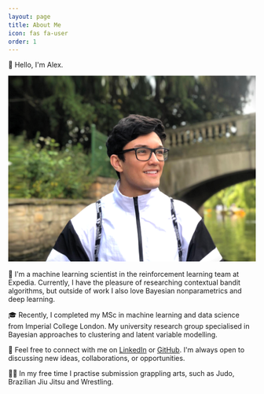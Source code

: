 ```yaml
---
layout: page
title: About Me
icon: fas fa-user
order: 1
---
```


👋 Hello, I'm Alex.

![Me at the lake](/assets/img/hero-bg.png)

👤 I'm a machine learning scientist in the reinforcement learning team at Expedia. Currently, I have the pleasure of researching contextual bandit algorithms, but outside of work I also love Bayesian nonparametrics and deep learning. 

🎓 Recently, I completed my MSc in machine learning and data science from Imperial College London. My university research group specialised in Bayesian approaches to clustering and latent variable modelling.

🔗 Feel free to connect with me on [LinkedIn](https://www.linkedin.com/in/alexandermanlove/) or [GitHub](https://github.com/alexjmanlove). I'm always open to discussing new ideas, collaborations, or opportunities.

🤼‍♂️ In my free time I practise submission grappling arts, such as Judo, Brazilian Jiu Jitsu and Wrestling. 

<!-- > Add Markdown syntax content to file `_tabs/about.md`{: .filepath } and it will show up on this page.
{: .prompt-tip } -->

